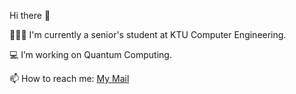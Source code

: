 Hi there 👋

👩🏼‍💻 I'm currently a senior's student at KTU Computer Engineering.

💻 I’m working on Quantum Computing.

📫 How to reach me: [My Mail](irembuseozkose@gmail.com)
